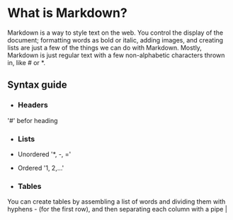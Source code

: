 # What is Markdown?
Markdown is a way to style text on the web. You control the display of the document; formatting words as bold or italic, adding images, and creating lists are just a few of the things we can do with Markdown. Mostly, Markdown is just regular text with a few non-alphabetic characters thrown in, like # or *.
## Syntax guide
- ### Headers
'#' befor heading
- ### Lists

- Unordered '*, -, ='
- Ordered '1, 2,...'
- ### Tables
You can create tables by assembling a list of words and dividing them with hyphens - (for the first row), and then separating each column with a pipe |
